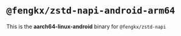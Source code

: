 # `@fengkx/zstd-napi-android-arm64`

This is the **aarch64-linux-android** binary for `@fengkx/zstd-napi`
